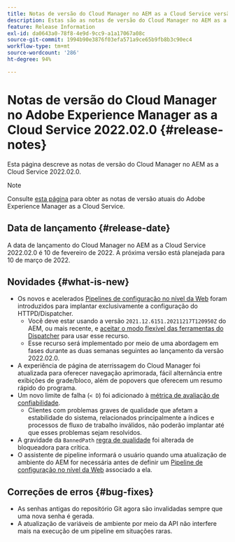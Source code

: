 ```yaml
---
title: Notas de versão do Cloud Manager no AEM as a Cloud Service versão 2022.02.0
description: Estas são as notas de versão do Cloud Manager no AEM as a Cloud Service versão 2022.02.0.
feature: Release Information
exl-id: da0643a0-78f8-4e9d-9cc9-a1a17067a08c
source-git-commit: 1994b90e3876f03efa571a9ce65b9fb8b3c90ec4
workflow-type: tm+mt
source-wordcount: '286'
ht-degree: 94%

---
```


# Notas de versão do Cloud Manager no Adobe Experience Manager as a Cloud Service 2022.02.0 {#release-notes}

Esta página descreve as notas de versão do Cloud Manager no AEM as a Cloud Service 2022.02.0.

>[!NOTE]
>
>Consulte [esta página](/help/release-notes/release-notes-cloud/release-notes-current.md) para obter as notas de versão atuais do Adobe Experience Manager as a Cloud Service.

## Data de lançamento {#release-date}

A data de lançamento do Cloud Manager no AEM as a Cloud Service 2022.02.0 é 10 de fevereiro de 2022. A próxima versão está planejada para 10 de março de 2022.

## Novidades {#what-is-new}

* Os novos e acelerados [Pipelines de configuração no nível da Web](/help/implementing/cloud-manager/configuring-pipelines/introduction-ci-cd-pipelines.md#web-tier-config-pipelines) foram introduzidos para implantar exclusivamente a configuração do HTTPD/Dispatcher.
   * Você deve estar usando a versão `2021.12.6151.20211217T120950Z` do AEM, ou mais recente, e [aceitar o modo flexível das ferramentas do Dispatcher](/help/implementing/dispatcher/disp-overview.md#validation-debug) para usar esse recurso.
   * Esse recurso será implementado por meio de uma abordagem em fases durante as duas semanas seguintes ao lançamento da versão 2022.02.0.
* A experiência de página de aterrissagem do Cloud Manager foi atualizada para oferecer navegação aprimorada, fácil alternância entre exibições de grade/bloco, além de popovers que oferecem um resumo rápido do programa.
* Um novo limite de falha (`< D`) foi adicionado à [métrica de avaliação de confiabilidade](/help/implementing/cloud-manager/code-quality-testing.md#understanding-code-quality-rules).
   * Clientes com problemas graves de qualidade que afetam a estabilidade do sistema, relacionados principalmente a índices e processos de fluxo de trabalho inválidos, não poderão implantar até que esses problemas sejam resolvidos.
* A gravidade da `BannedPath` [regra de qualidade](/help/implementing/cloud-manager/code-quality-testing.md#understanding-code-quality-rules) foi alterada de bloqueadora para crítica.
* O assistente de pipeline informará o usuário quando uma atualização de ambiente do AEM for necessária antes de definir um [Pipeline de configuração no nível da Web](/help/implementing/cloud-manager/configuring-pipelines/introduction-ci-cd-pipelines.md#web-tier-config-pipelines) associado a ela.

## Correções de erros {#bug-fixes}

* As senhas antigas do repositório Git agora são invalidadas sempre que uma nova senha é gerada.
* A atualização de variáveis de ambiente por meio da API não interfere mais na execução de um pipeline em situações raras.
